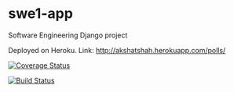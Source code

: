 # swe1-app
Software Engineering Django project

Deployed on Heroku.
Link: http://akshatshah.herokuapp.com/polls/

[![Coverage Status](https://coveralls.io/repos/github/akshat-17/swe1-app/badge.svg?branch=main)](https://coveralls.io/github/akshat-17/swe1-app?branch=main)

[![Build Status](https://app.travis-ci.com/akshat-17/swe1-app.svg?branch=main)](https://app.travis-ci.com/akshat-17/swe1-app)
